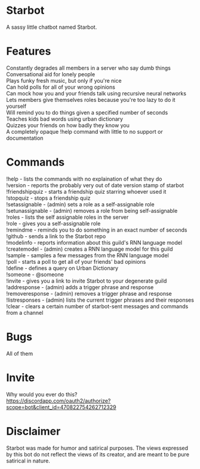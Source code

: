 # Starbot
A sassy little chatbot named Starbot.

# Features
Constantly degrades all members in a server who say dumb things  
Conversational aid for lonely people  
Plays funky fresh music, but only if you're nice  
Can hold polls for all of your wrong opinions  
Can mock how you and your friends talk using recursive neural networks  
Lets members give themselves roles because you're too lazy to do it yourself  
Will remind you to do things given a specified number of seconds  
Teaches kids bad words using urban dictionary  
Quizzes your friends on how badly they know you  
A completely opaque !help command with little to no support or documentation  

# Commands
!help - lists the commands with no explaination of what they do  
!version - reports the probably very out of date version stamp of starbot  
!friendshipquiz - starts a friendship quiz starring whoever used it  
!stopquiz - stops a friendship quiz  
!setassignable - (admin) sets a role as a self-assignable role  
!setunassignable - (admin) removes a role from being self-assignable  
!roles - lists the self assignable roles in the server  
!role - gives you a self-assignable role  
!remindme - reminds you to do something in an exact number of seconds  
!github - sends a link to the Starbot repo  
!modelinfo - reports information about this guild's RNN language model  
!createmodel - (admin) creates a RNN language model for this guild  
!sample - samples a few messages from the RNN language model  
!poll - starts a poll to get all of your friends' bad opinions  
!define - defines a query on Urban Dictionary  
!someone - @someone  
!invite - gives you a link to invite Starbot to your degenerate guild  
!addresponse - (admin) adds a trigger phrase and response  
!removeresponse - (admin) removes a trigger phrase and response  
!listresponses - (admin) lists the current trigger phrases and their responses  
!clear - clears a certain number of starbot-sent messages and commands from a channel  

# Bugs
All of them  

# Invite
Why would you ever do this?  
https://discordapp.com/oauth2/authorize?scope=bot&client_id=470822754262712329  

# Disclaimer
Starbot was made for humor and satirical purposes. The views expressed by this bot do not reflect the views of its creator, and are meant to be pure satirical in nature.
